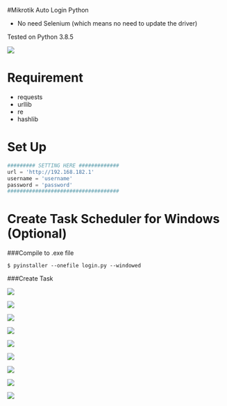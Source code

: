 #Mikrotik Auto Login Python 
- No need Selenium (which means no need to update the driver)

Tested on Python 3.8.5

![](images/login.png)

# Requirement
- requests
- urllib
- re
- hashlib

# Set Up
```python
######### SETTING HERE #############
url = 'http://192.168.182.1'
username = 'username'
password = 'password'
####################################
```
# Create Task Scheduler for Windows (Optional)

###Compile to .exe file

`$ pyinstaller --onefile login.py --windowed`

###Create Task

![](images/task-scheduler.png)

![](images/create-task.png)

![](images/name-task.png)

![](images/new-trigger.png)

![](images/set-trigger.png)

![](images/create-action.png)

![](images/browse-file.png)

![](images/save-action.png)

![](images/save-task.png)
